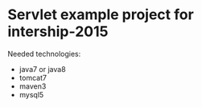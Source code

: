# Servlet example project for intership-2015

Needed technologies:
* java7 or java8
* tomcat7
* maven3
* mysql5


